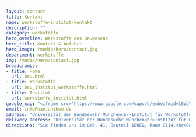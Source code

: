 ```yaml
---
layout: contact
title: Kontakt
name: werkstoffe-institut-kontakt
description: ""
category: werkstoffe
hero_overline: Werkstoffe des Bauwesens
hero_title: Kontakt & Anfahrt
hero_image: /media/hero/contact.jpg
department: werkstoffe
img: /media/hero/contact.jpg
breadcrumbs:
- title: Home
  url: bau.html
- title: Werkstoffe
  url: bau_institut_werkstoffe.html
- title: Institut
  url: werkstoffe_institut.html
google_map: "<iframe src='https://www.google.com/maps/d/embed?mid=16VbYvGrysXIEKFBPbd5U2whfRMA' height='600'></iframe>"
email: info@bau.unibwm.de
address: "Universität der Bundeswehr München<br>Institut für Werkstoffe des Bauwesens<br>D - 85577 Neubiberg" 
delivery_address: "Universität der Bundeswehr München<br>Institut für Werkstoffe des Bauwesens<br>Werner-Heisenberg-Weg 39<br>D - 85579 Neubiberg"
directions: "Sie finden uns im Geb. 41, Bauteil 100EG, Raum 0114.<br>Das Labor befindet sich im Geb. 35."
---
```


